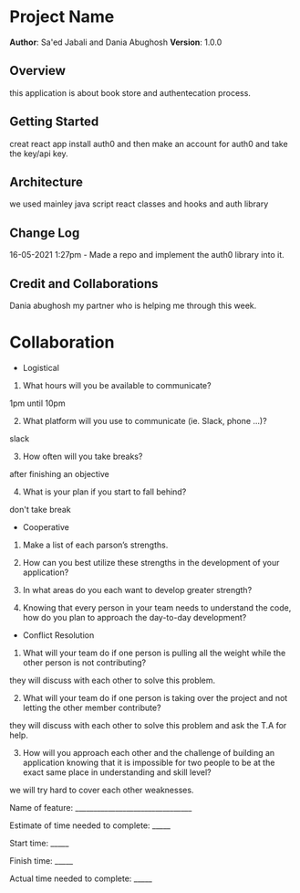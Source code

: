 # Project Name

**Author**: Sa'ed Jabali and Dania Abughosh
**Version**: 1.0.0

## Overview
<!-- Provide a high level overview of what this application is and why you are building it, beyond the fact that it's an assignment for this class. (i.e. What's your problem domain?) -->
this application is about book store and authentecation process.

## Getting Started
<!-- What are the steps that a user must take in order to build this app on their own machine and get it running? -->
creat react app
install auth0
and then make an account for auth0 and take the key/api key.

## Architecture
<!-- Provide a detailed description of the application design. What technologies (languages, libraries, etc) you're using, and any other relevant design information. -->
we used mainley java script
react classes and hooks
and auth library

## Change Log
<!-- Use this area to document the iterative changes made to your application as each feature is successfully implemented. Use time stamps. Here's an example:-->

16-05-2021 1:27pm - Made a repo and implement the auth0 library into it.

## Credit and Collaborations
<!-- Give credit (and a link) to other people or resources that helped you build this application. -->

Dania abughosh my partner who is helping me through this week.

# Collaboration

* Logistical

1. What hours will you be available to communicate?

1pm until 10pm

2. What platform will you use to communicate (ie. Slack, phone …)?

slack

3. How often will you take breaks?

after finishing an objective

4. What is your plan if you start to fall behind?

don't take break

* Cooperative

1. Make a list of each parson’s strengths.

2. How can you best utilize these strengths in the development of your application?

3. In what areas do you each want to develop greater strength?

4. Knowing that every person in your team needs to understand the code, how do you plan to approach the day-to-day development?

* Conflict Resolution

1. What will your team do if one person is pulling all the weight while the other person is not contributing?

they will discuss with each other to solve this problem.

2. What will your team do if one person is taking over the project and not letting the other member contribute?

they will discuss with each other to solve this problem and ask the T.A for help.

3. How will you approach each other and the challenge of building an application knowing that it is impossible for two people to 
be at the exact same place in understanding and skill level?

we will try hard to cover each other weaknesses.

Name of feature: ________________________________

Estimate of time needed to complete: _____

Start time: _____

Finish time: _____

Actual time needed to complete: _____
